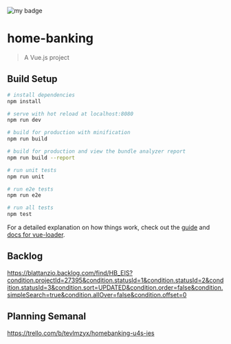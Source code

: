 ![my badge](https://action-badges.now.sh/federicosanchez18/Home-Banking-EIS?workflow=Node-CI)
# home-banking

> A Vue.js project

## Build Setup

``` bash
# install dependencies
npm install

# serve with hot reload at localhost:8080
npm run dev

# build for production with minification
npm run build

# build for production and view the bundle analyzer report
npm run build --report

# run unit tests
npm run unit

# run e2e tests
npm run e2e

# run all tests
npm test
```

For a detailed explanation on how things work, check out the [guide](http://vuejs-templates.github.io/webpack/) and [docs for vue-loader](http://vuejs.github.io/vue-loader).


## Backlog
https://blattanzio.backlog.com/find/HB_EIS?condition.projectId=27395&condition.statusId=1&condition.statusId=2&condition.statusId=3&condition.sort=UPDATED&condition.order=false&condition.simpleSearch=true&condition.allOver=false&condition.offset=0

## Planning Semanal
https://trello.com/b/tevlmzyx/homebanking-u4s-ies



